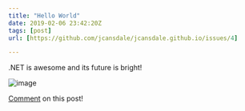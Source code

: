 ```yaml
---
title: "Hello World"
date: 2019-02-06 23:42:20Z
tags: [post]
url: [https://github.com/jcansdale/jcansdale.github.io/issues/4]

---
```


.NET is awesome and its future is bright! 

![image](https://user-images.githubusercontent.com/679326/52381296-c8a62900-2a25-11e9-8a5e-c2fc91c480a7.png)


[Comment](https://github.com/jcansdale/jcansdale.github.io/issues/4) on this post!